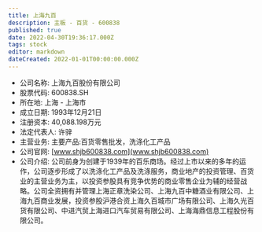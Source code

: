 ```yaml
---
title: 上海九百
description: 主板 - 百货 - 600838
published: true
date: 2022-04-30T19:36:17.000Z
tags: stock
editor: markdown
dateCreated: 2022-01-01T00:00:00.000Z
---
```


- 公司名称: 上海九百股份有限公司
- 股票代码: 600838.SH
- 所在地: 上海 - 上海市
- 成立日期: 1993年12月21日
- 注册资本: 40,088.198万元
- 法定代表人: 许骍
- 主营业务: 主要产品:百货零售批发，洗涤化工产品
- 公司官网: [www.shjb600838.com](www.shjb600838.com)
- 公司介绍: 公司前身为创建于1939年的百乐商场。经过上市以来的多年的运作，公司逐步形成了以洗涤化工产品及洗涤服务，商业地产的投资管理、百货业的主营业务为主，以投资参股具有竞争优势的商业零售企业为辅的经营战略。公司全资拥有并管理上海正章洗染公司、上海九百中糖酒业有限公司、上海九百商业发展，投资参股沪港合资上海久百城市广场有限公司、上海久光百货有限公司、中进汽贸上海进口汽车贸易有限公司、上海海鼎信息工程股份有限公司。


